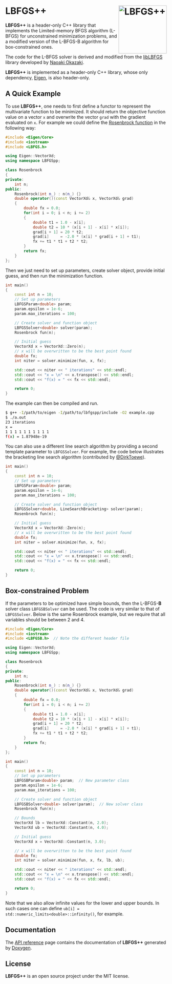 # LBFGS++ <img src="https://statr.me/images/sticker-lbfgspp.png" alt="LBFGS++" height="150px" align="right" />

**LBFGS++** is a header-only C++ library that implements the Limited-memory
BFGS algorithm (L-BFGS) for unconstrained minimization problems, and a modified
version of the L-BFGS-B algorithm for box-constrained ones.

The code for the L-BFGS solver is derived and modified from the
[libLBFGS](https://github.com/chokkan/liblbfgs)
library developed by [Naoaki Okazaki](http://www.chokkan.org/).

**LBFGS++** is implemented as a header-only C++ library, whose only dependency,
[Eigen](http://eigen.tuxfamily.org/), is also header-only.

## A Quick Example

To use **LBFGS++**, one needs to first define a functor to represent the
multivariate function to be minimized. It should return the objective function
value on a vector `x` and overwrite the vector `grad` with the gradient
evaluated on `x`. For example we could define the
[Rosenbrock function](https://en.wikipedia.org/wiki/Rosenbrock_function) in the
following way:

```cpp
#include <Eigen/Core>
#include <iostream>
#include <LBFGS.h>

using Eigen::VectorXd;
using namespace LBFGSpp;

class Rosenbrock
{
private:
    int n;
public:
    Rosenbrock(int n_) : n(n_) {}
    double operator()(const VectorXd& x, VectorXd& grad)
    {
        double fx = 0.0;
        for(int i = 0; i < n; i += 2)
        {
            double t1 = 1.0 - x[i];
            double t2 = 10 * (x[i + 1] - x[i] * x[i]);
            grad[i + 1] = 20 * t2;
            grad[i]     = -2.0 * (x[i] * grad[i + 1] + t1);
            fx += t1 * t1 + t2 * t2;
        }
        return fx;
    }
};
```

Then we just need to set up parameters, create solver object,
provide initial guess, and then run the minimization function.

```cpp
int main()
{
    const int n = 10;
    // Set up parameters
    LBFGSParam<double> param;
    param.epsilon = 1e-6;
    param.max_iterations = 100;

    // Create solver and function object
    LBFGSSolver<double> solver(param);
    Rosenbrock fun(n);

    // Initial guess
    VectorXd x = VectorXd::Zero(n);
    // x will be overwritten to be the best point found
    double fx;
    int niter = solver.minimize(fun, x, fx);

    std::cout << niter << " iterations" << std::endl;
    std::cout << "x = \n" << x.transpose() << std::endl;
    std::cout << "f(x) = " << fx << std::endl;

    return 0;
}
```

The example can then be compiled and run.

```bash
$ g++ -I/path/to/eigen -I/path/to/lbfgspp/include -O2 example.cpp
$ ./a.out
23 iterations
x =
1 1 1 1 1 1 1 1 1 1
f(x) = 1.87948e-19
```

You can also use a different line search algorithm by providing a second template parameter
to `LBFGSSolver`. For example, the code below illustrates the bracketing line search algorithm
(contributed by [@DirkToewe](https://github.com/DirkToewe)).

```cpp
int main()
{
    const int n = 10;
    // Set up parameters
    LBFGSParam<double> param;
    param.epsilon = 1e-6;
    param.max_iterations = 100;

    // Create solver and function object
    LBFGSSolver<double, LineSearchBracketing> solver(param);
    Rosenbrock fun(n);

    // Initial guess
    VectorXd x = VectorXd::Zero(n);
    // x will be overwritten to be the best point found
    double fx;
    int niter = solver.minimize(fun, x, fx);

    std::cout << niter << " iterations" << std::endl;
    std::cout << "x = \n" << x.transpose() << std::endl;
    std::cout << "f(x) = " << fx << std::endl;

    return 0;
}
```

## Box-constrained Problem

If the parameters to be optimized have simple bounds, then the
L-BFGS-**B** solver class `LBFGSBSolver` can be used.
The code is very similar to that of `LBFGSSolver`. Below is the same Rosenbrock
example, but we require that all variables should be between 2 and 4.

```cpp
#include <Eigen/Core>
#include <iostream>
#include <LBFGSB.h>  // Note the different header file

using Eigen::VectorXd;
using namespace LBFGSpp;

class Rosenbrock
{
private:
    int n;
public:
    Rosenbrock(int n_) : n(n_) {}
    double operator()(const VectorXd& x, VectorXd& grad)
    {
        double fx = 0.0;
        for(int i = 0; i < n; i += 2)
        {
            double t1 = 1.0 - x[i];
            double t2 = 10 * (x[i + 1] - x[i] * x[i]);
            grad[i + 1] = 20 * t2;
            grad[i]     = -2.0 * (x[i] * grad[i + 1] + t1);
            fx += t1 * t1 + t2 * t2;
        }
        return fx;
    }
};

int main()
{
    const int n = 10;
    // Set up parameters
    LBFGSBParam<double> param;  // New parameter class
    param.epsilon = 1e-6;
    param.max_iterations = 100;

    // Create solver and function object
    LBFGSBSolver<double> solver(param);  // New solver class
    Rosenbrock fun(n);

    // Bounds
    VectorXd lb = VectorXd::Constant(n, 2.0);
    VectorXd ub = VectorXd::Constant(n, 4.0);

    // Initial guess
    VectorXd x = VectorXd::Constant(n, 3.0);

    // x will be overwritten to be the best point found
    double fx;
    int niter = solver.minimize(fun, x, fx, lb, ub);

    std::cout << niter << " iterations" << std::endl;
    std::cout << "x = \n" << x.transpose() << std::endl;
    std::cout << "f(x) = " << fx << std::endl;

    return 0;
}
```

Note that we also allow infinite values for the lower and upper bounds.
In such cases one can define `ub[i] = std::numeric_limits<double>::infinity()`,
for example.

## Documentation

The [API reference](https://lbfgspp.statr.me/doc/) page contains the documentation
of **LBFGS++** generated by [Doxygen](http://www.doxygen.org/).

## License

**LBFGS++** is an open source project under the MIT license.
